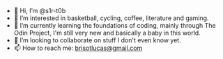 - 👋 Hi, I’m @s1r-t0b
- 👀 I’m interested in basketball, cycling, coffee, literature and gaming.
- 🌱 I’m currently learning the foundations of coding, mainly through The Odin Project, I'm still very new and basically a baby in this world.
- 💞️ I’m looking to collaborate on stuff I don't even know yet.
- 📫 How to reach me: brisotlucas@gmail.com

<!---
s1r-t0b/s1r-t0b is a ✨ special ✨ repository because its `README.md` (this file) appears on your GitHub profile.
You can click the Preview link to take a look at your changes.
--->
